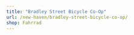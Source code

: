 ```yaml
---
title: "Bradley Street Bicycle Co-Op"
url: /new-haven/bradley-street-bicycle-co-op/
shop: Fahrrad
---
```

